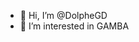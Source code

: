 - 👋 Hi, I’m @DolpheGD
- 👀 I’m interested in GAMBA

<!---
DolpheGD/DolpheGD is a ✨ special ✨ repository because its `README.md` (this file) appears on your GitHub profile.
You can click the Preview link to take a look at your changes.
--->
